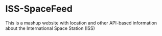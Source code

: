 # ISS-SpaceFeed
This is a mashup website with location and other API-based information about the International Space Station (ISS)
